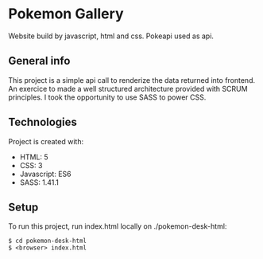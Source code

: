 # Pokemon Gallery
Website build by javascript, html and css. Pokeapi used as api.

## General info
This project is a simple api call to renderize the data returned into frontend.
An exercice to made a well structured architecture provided with SCRUM principles.
I took the opportunity to use SASS to power CSS.
	
## Technologies
Project is created with:
* HTML: 5
* CSS: 3
* Javascript: ES6
* SASS: 1.41.1

## Setup
To run this project, run index.html locally on ./pokemon-desk-html:

```
$ cd pokemon-desk-html
$ <browser> index.html
```
